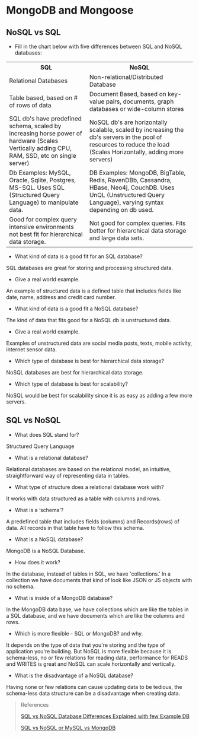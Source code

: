 # MongoDB and Mongoose

## NoSQL vs SQL


- Fill in the chart below with five differences between SQL and NoSQL databases:

<table>
    <tr>
        <th>SQL</th>
        <th>NoSQL</th>
    </tr>
    <tr>
        <td>Relational Databases</td>
        <td>Non-relational/Distributed Database</td>
    </tr>
    <tr>
        <td>Table based, based on # of rows of data</td>
        <td>Document Based, based on key-value pairs, documents, graph databases or wide-column stores</td>
    </tr>
    <tr>
        <td>SQL db's have predefined schema, scaled by increasing horse power of hardware (Scales Vertically adding CPU, RAM, SSD, etc on single server)</td>
        <td>NoSQL db's are horizontally scalable, scaled by increasing the db's servers in the pool of resources to reduce the load (Scales Horizontally, adding more servers) </td>
    </tr>
    <tr>
        <td>Db Examples: MySQL, Oracle, Sqlite, Postgres, MS-SQL. Uses SQL (Structured Query Language) to manipulate data.</td>
        <td>DB Examples: MongoDB, BigTable, Redis, RavenDBb, Cassandra, HBase, Neo4j, CouchDB. Uses UnQL (Unstructured Query Language), varying syntax depending on db used. </td>
    </tr>
    <tr>
        <td>Good for complex query intensive environments not best fit for hierarchical data storage.</td>
        <td>Not good for complex queries. Fits better for hierarchical data storage and large data sets. </td>
    </tr>
</table>


- What kind of data is a good fit for an SQL database?

SQL databases are great for storing and processing structured data.

- Give a real world example.

An example of structured data is a defined table that includes fields like date, name, address and credit card number.

- What kind of data is a good fit a NoSQL database?

The kind of data that fits good for a NoSQL db is unstructured data.

- Give a real world example.

Examples of unstructured data are social media posts, texts, mobile activity, internet sensor data.

- Which type of database is best for hierarchical data storage?

NoSQL databases are best for hierarchical data storage.

- Which type of database is best for scalability? 

NoSQL would be best for scalability since it is as easy as adding a few more servers. 


## SQL vs NoSQL


- What does SQL stand for?

Structured Query Language

- What is a relational database?

Relational databases are based on the relational model, an intuitive, straightforward way of representing data in tables.

- What type of structure does a relational database work with?

It works with data structured as a table with columns and rows.

- What is a ‘schema’?

A predefined table that includes fields (columns) and Records(rows) of data. All records in that table have to follow this schema. 

- What is a NoSQL database?

MongoDB is a NoSQL Database.

- How does it work?

In the database, instead of tables in SQL, we have 'collections.' In a collection we have documents that kind of look like JSON or JS objects with no schema.

- What is inside of a MongoDB database?

In the MongoDB data base, we have collections which are like the tables in a SQL database, and we have documents which are like the columns and rows. 

- Which is more flexible - SQL or MongoDB? and why.

It depends on the type of data that you're storing and the type of application you're building. But NoSQL is more flexible because it is schema-less, no or few relations for reading data, performance for READS and WRITES is great and NoSQL can scale horizontally and vertically. 

- What is the disadvantage of a NoSQL database?

Having none or few relations can cause updating data to be tedious, the schema-less data structure can be a disadvantage when creating data.

>References 
>
>[SQL vs NoSQL Database Differences Explained with few Example DB](https://www.thegeekstuff.com/2014/01/sql-vs-nosql-db/?utm_source=tuicool)
>
>[SQL vs NoSQL or MySQL vs MongoDB](https://www.youtube.com/watch?v=ZS_kXvOeQ5Y)